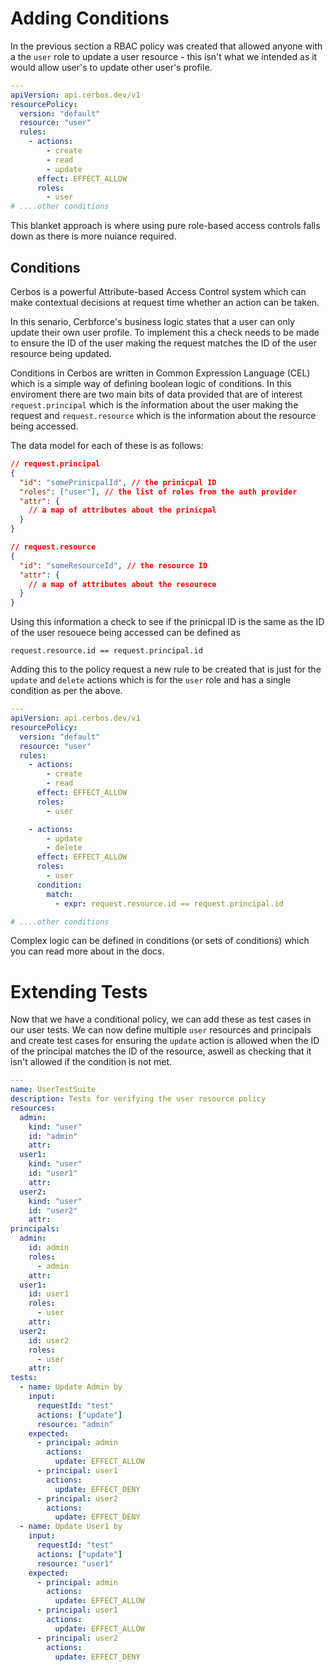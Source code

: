 # Adding Conditions

In the previous section a RBAC policy was created that allowed anyone with a the `user` role to update a user resource - this isn't what we intended as it would allow user's to update other user's profile. 

```yaml
---
apiVersion: api.cerbos.dev/v1
resourcePolicy:
  version: "default"
  resource: "user"
  rules:
    - actions:
        - create
        - read
        - update
      effect: EFFECT_ALLOW
      roles:
        - user
# ....other conditions
```

This blanket approach is where using pure role-based access controls falls down as there is more nuiance required.

## Conditions

Cerbos is a powerful Attribute-based Access Control system which can make contextual decisions at request time whether an action can be taken.

In this senario, Cerbforce's business logic states that a user can only update their own user profile. To implement this a check needs to be made to ensure the ID of the user making the request matches the ID of the user resource being updated.

Conditions in Cerbos are written in Common Expression Language (CEL) which is a simple way of defining boolean logic of conditions. In this enviroment there are two main bits of data provided that are of interest `request.principal` which is the information about the user making the request and `request.resource` which is the information about the resource being accessed.

The data model for each of these is as follows:

```json
// request.principal
{
  "id": "somePrinicpalId", // the prinicpal ID
  "roles": ["user"], // the list of roles from the auth provider
  "attr": {
    // a map of attributes about the prinicpal
  }
}

// request.resource
{
  "id": "someResourceId", // the resource ID
  "attr": {
    // a map of attributes about the resourece
  }
}
```

Using this information a check to see if the prinicpal ID is the same as the ID of the user resouece being accessed can be defined as

`request.resource.id == request.principal.id`

Adding this to the policy request a new rule to be created that is just for the `update` and `delete` actions which is for the `user` role and has a single condition as per the above.

```yaml
---
apiVersion: api.cerbos.dev/v1
resourcePolicy:
  version: "default"
  resource: "user"
  rules:
    - actions:
        - create
        - read
      effect: EFFECT_ALLOW
      roles:
        - user

    - actions:
        - update
        - delete
      effect: EFFECT_ALLOW
      roles:
        - user
      condition:
        match:
          - expr: request.resource.id == request.principal.id

# ....other conditions
```

Complex logic can be defined in conditions (or sets of conditions) which you can read more about in the docs.

# Extending Tests

Now that we have a conditional policy, we can add these as test cases in our user tests. We can now define multiple `user` resources and principals and create test cases for ensuring the `update` action is allowed when the ID of the principal matches the ID of the resource, aswell as checking that it isn't allowed if the condition is not met.

```yaml
---
name: UserTestSuite
description: Tests for verifying the user resource policy
resources:
  admin:
    kind: "user"
    id: "admin"
    attr:
  user1:
    kind: "user"
    id: "user1"
    attr:
  user2:
    kind: "user"
    id: "user2"
    attr:
principals:
  admin:
    id: admin
    roles:
      - admin
    attr:
  user1:
    id: user1
    roles:
      - user
    attr:
  user2:
    id: user2
    roles:
      - user
    attr:
tests:
  - name: Update Admin by
    input:
      requestId: "test"
      actions: ["update"]
      resource: "admin"
    expected:
      - principal: admin
        actions:
          update: EFFECT_ALLOW
      - principal: user1
        actions:
          update: EFFECT_DENY
      - principal: user2
        actions:
          update: EFFECT_DENY
  - name: Update User1 by
    input:
      requestId: "test"
      actions: ["update"]
      resource: "user1"
    expected:
      - principal: admin
        actions:
          update: EFFECT_ALLOW
      - principal: user1
        actions:
          update: EFFECT_ALLOW
      - principal: user2
        actions:
          update: EFFECT_DENY
```